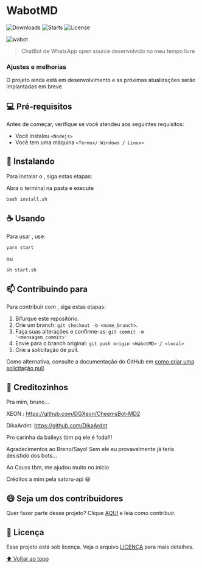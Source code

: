 # WabotMD


![Downloads](https://img.shields.io/github/downloads/bruno918/WabotMD/total)
![Starts](https://img.shields.io/github/stars/bruno918/WabotMD)
![License](https://img.shields.io/github/license/bruno918/WabotMD)

<img src="https://www.messengerpeople.com/wp-content/uploads/2018/08/whatsapp-chatbot.png" alt="wabot">

> ChatBot de WhatsApp open source desenvolvido no meu tempo livre

### Ajustes e melhorias

O projeto ainda está em desenvolvimento e as próximas atualizações serão implantadas em breve

## 💻 Pré-requisitos

Antes de começar, verifique se você atendeu aos seguintes requisitos:
<!---Estes são apenas requisitos de exemplo. Adicionar, duplicar ou remover conforme necessário--->
* Você instalou `<Nodejs>`
* Você tem uma máquina `<Termux/ Windows / Linux>`

## 🚀 Instalando <WabotMD>

Para instalar o <WabotMD>, siga estas etapas:

Abra o terminal na pasta e execute
```
bash install.sh
```

## ☕ Usando <WabotMD>

Para usar <WabotMD>, use:

```
yarn start
```
ou 
```
sh start.sh
```


## 📫 Contribuindo para <WabotMD>

Para contribuir com <WabotMD>, siga estas etapas:

1. Bifurque este repositório.
2. Crie um branch: `git checkout -b <nome_branch>`.
3. Faça suas alterações e confirme-as: `git commit -m '<mensagem_commit>'`
4. Envie para o branch original: `git push origin <WabotMD> / <local>`
5. Crie a solicitação de pull.

Como alternativa, consulte a documentação do GitHub em [como criar uma solicitação pull](https://help.github.com/en/github/collaborating-with-issues-and-pull-requests/creating-a-pull-request).

## 🤝 Creditozinhos
 
 Pra mim, bruno...
 
 XEON : https://github.com/DGXeon/CheemsBot-MD2
 
 DikaArdnt: https://github.com/DikaArdnt
 
 Pro carinha da baileys tbm pq ele é foda!!!
 
 Agradecimentos ao Breno/Sayo! Sem ele eu provavelmente já teria desistido dos bots...

 Ao Causs tbm, me ajudou muito no início 

 Créditos a mim pela satoru-api 😃

## 😄 Seja um dos contribuidores<br>

Quer fazer parte desse projeto? Clique [AQUI](CONTRIBUTING.md) e leia como contribuir.

## 📝 Licença

Esse projeto está sob licença. Veja o arquivo [LICENÇA](LICENSE.md) para mais detalhes.

[⬆ Voltar ao topo](#WabotMD)<br>
